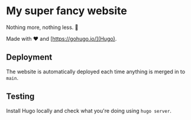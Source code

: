 # My super fancy website

Nothing more, nothing less. :tada:

Made with :heart: and [https://gohugo.io/](Hugo).

## Deployment

The website is automatically deployed each time anything is merged in to `main`.

## Testing

Install Hugo locally and check what you're doing using `hugo server`.

